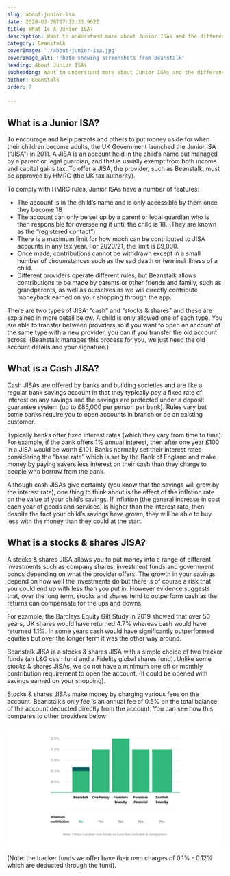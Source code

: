 ```yaml
---
slug: about-junior-isa
date: 2020-03-28T17:12:33.962Z
title: What Is A Junior ISA?
description: Want to understand more about Junior ISAs and the differences between Cash and Stocks & Shares JISAs? Read on.
category: Beanstalk
coverImage: './about-junior-isa.jpg'
coverImage_alt: 'Photo showing screenshots from Beanstalk'
heading: About Junior ISAs
subheading: Want to understand more about Junior ISAs and the differences between Cash and Stocks & Shares JISAs? Read on.
author: Beanstalk
order: 7

---
```


## What is a Junior ISA?

To encourage and help parents and others to put money aside for when their children become adults, the UK Government launched the Junior ISA (“JISA”) in 2011. A JISA is an account held in the child’s name but managed by a parent or legal guardian, and that is usually exempt from both income and capital gains tax. To offer a JISA, the provider, such as Beanstalk, must be approved by HMRC (the UK tax authority).

To comply with HMRC rules, Junior ISAs have a number of features:

* The account is in the child’s name and is only accessible by them once they become 18
* The account can only be set up by a parent or legal guardian who is then responsible for overseeing it until the child is 18. (They are known as the “registered contact”)
* There is a maximum limit for how much can be contributed to JISA accounts in any tax year. For 2020/21, the limit is £9,000.
* Once made, contributions cannot be withdrawn except in a small number of circumstances such as the sad death or terminal illness of a child.
* Different providers operate different rules, but Beanstalk allows contributions to be made by parents or other friends and family, such as grandparents, as well as ourselves as we will directly contribute moneyback earned on your shopping through the app.

There are two types of JISA: “cash” and “stocks & shares” and these are explained in more detail below. A child is only allowed one of each type. You are able to transfer between providers so if you want to open an account of the same type with a new provider, you can if you transfer the old account across. (Beanstalk manages this process for you, we just need the old account details and your signature.)

## What is a Cash JISA?

Cash JISAs are offered by banks and building societies and are like a regular bank savings account in that they typically pay a fixed rate of interest on any savings and the savings are protected under a deposit guarantee system (up to £85,000 per person per bank). Rules vary but some banks require you to open accounts in branch or be an existing customer.

Typically banks offer fixed interest rates (which they vary from time to time). For example, if the bank offers 1% annual interest, then after one year £100 in a JISA would be worth £101. Banks normally set their interest rates considering the “base rate” which is set by the Bank of England and make money by paying savers less interest on their cash than they charge to people who borrow from the bank.

Although cash JISAs give certainty (you know that the savings will grow by the interest rate), one thing to think about is the effect of the inflation rate on the value of your child’s savings. If inflation (the general increase in cost each year of goods and services) is higher than the interest rate, then despite the fact your child’s savings have grown, they will be able to buy less with the money than they could at the start.

## What is a stocks & shares JISA?

A stocks & shares JISA allows you to put money into a range of different investments such as company shares, investment funds and government bonds depending on what the provider offers. The growth in your savings depend on how well the investments do but there is of course a risk that you could end up with less than you put in. However evidence suggests that, over the long term, stocks and shares tend to outperform cash as the returns can compensate for the ups and downs.

For example, the Barclays Equity Gilt Study in 2019 showed that over 50 years, UK shares would have returned 4.7% whereas cash would have returned 1.1%. In some years cash would have significantly outperformed equities but over the longer term it was the other way around.

Beanstalk JISA is a stocks & shares JISA with a simple choice of two tracker funds (an L&G cash fund and a Fidelity global shares fund). Unlike some stocks & shares JISAs, we do not have a minimum one off or monthly contribution requirement to open the account. (It could be opened with savings earned on your shopping).

Stocks & shares JISAs make money by charging various fees on the account. Beanstalk’s only fee is an annual fee of 0.5% on the total balance of the account deducted directly from the account. You can see how this compares to other providers below:

![Cost comparison chart](./comparison-chart.png)

(Note: the tracker funds we offer have their own charges of 0.1% - 0.12% which are deducted through the fund).
